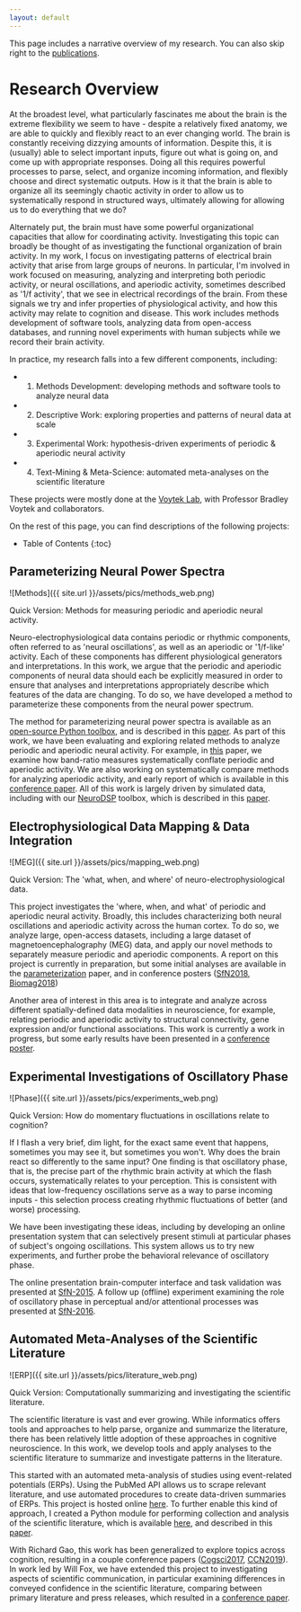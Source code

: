 ```yaml
---
layout: default
---
```


This page includes a narrative overview of my research. You can also skip right to the [publications](publications.html).

# Research Overview

At the broadest level, what particularly fascinates me about the brain is the extreme flexibility we seem to have - despite a relatively fixed anatomy, we are able to quickly and flexibly react to an ever changing world. The brain is constantly receiving dizzying amounts of information. Despite this, it is (usually) able to select important inputs, figure out what is going on, and come up with appropriate responses. Doing all this requires powerful processes to parse, select, and organize incoming information, and flexibly choose and direct systematic outputs. How is it that the brain is able to organize all its seemingly chaotic activity in order to allow us to systematically respond in structured ways, ultimately allowing for allowing us to do everything that we do?

Alternately put, the brain must have some powerful organizational capacities that allow for coordinating activity. Investigating this topic can broadly be thought of as investigating the functional organization of brain activity. In my work, I focus on investigating patterns of electrical brain activity that arise from large groups of neurons. In particular, I'm involved in work focused on measuring, analyzing and interpreting both periodic activity, or neural oscillations, and aperiodic activity, sometimes described as '1/f activity', that we see in electrical recordings of the brain. From these signals we try and infer properties of physiological activity, and how this activity may relate to cognition and disease. This work includes methods development of software tools, analyzing data from open-access databases, and running novel experiments with human subjects while we record their brain activity.

In practice, my research falls into a few different components, including:
- 1) Methods Development: developing methods and software tools to analyze neural data
- 2) Descriptive Work: exploring properties and patterns of neural data at scale
- 3) Experimental Work: hypothesis-driven experiments of periodic & aperiodic neural activity
- 4) Text-Mining & Meta-Science: automated meta-analyses on the scientific literature

These projects were mostly done at the [Voytek Lab](http://voyteklab.com), with Professor Bradley Voytek and collaborators.

On the rest of this page, you can find descriptions of the following projects:
* Table of Contents
{:toc}

## Parameterizing Neural Power Spectra

![Methods]({{ site.url }}/assets/pics/methods_web.png)

Quick Version: Methods for measuring periodic and aperiodic neural activity.

Neuro-electrophysiological data contains periodic or rhythmic components, often referred to as 'neural oscillations', as well as an aperiodic or '1/f-like' activity. Each of these components has different physiological generators and interpretations. In this work, we argue that the periodic and aperiodic components of neural data should each be explicitly measured in order to ensure that analyses and interpretations appropriately describe which features of the data are changing. To do so, we have developed a method to parameterize these components from the neural power spectrum.

The method for parameterizing neural power spectra is available as an [open-source Python toolbox](https://github.com/fooof-tools/fooof), and is described in this [paper](https://doi.org/10.1038/s41593-020-00744-x). As part of this work, we have been evaluating and exploring related methods to analyze periodic and aperiodic neural activity. For example, in [this](https://doi.org/10.1523/ENEURO.0192-20.2020) paper, we examine how band-ratio measures systematically conflate periodic and aperiodic activity. We are also working on systematically compare methods for analyzing aperiodic activity, and early report of which is available in this [conference paper](https://ccneuro.org/2019/proceedings/0000783.pdf). All of this work is largely driven by simulated data, including with our [NeuroDSP](https://github.com/neurodsp-tools/neurodsp) toolbox, which is described in this [paper](https://joss.theoj.org/papers/10.21105/joss.01272).

## Electrophysiological Data Mapping & Data Integration

![MEG]({{ site.url }}/assets/pics/mapping_web.png)

Quick Version: The 'what, when, and where' of neuro-electrophysiological data.

This project investigates the 'where, when, and what' of periodic and aperiodic neural activity. Broadly, this includes characterizing both neural oscillations and aperiodic activity across the human cortex. To do so, we analyze large, open-access datasets, including a large dataset of magnetoencephalography (MEG) data, and apply our novel methods to separately measure periodic and aperiodic components. A report on this project is currently in preparation, but some initial analyses are available in the [parameterization](https://doi.org/10.1038/s41593-020-00744-x) paper, and in conference posters
([SfN2018](https://www.dropbox.com/s/alwwb6ahb1wjank/MdandaEtal-SfN2018.pdf?dl=0),
[Biomag2018](https://www.dropbox.com/s/k5koyibwuaclx5k/DonoghueEtal-Biomag2018.pdf?dl=0))

Another area of interest in this area is to integrate and analyze across different spatially-defined data modalities in neuroscience, for example, relating periodic and aperiodic activity to structural connectivity, gene expression and/or functional associations. This work is currently a work in progress, but some early results have been presented in a
[conference poster](https://www.dropbox.com/s/al0bggj4mgqffat/DonoghueEtal-Neuroinformatics2018.pdf?dl=0).

## Experimental Investigations of Oscillatory Phase

![Phase]({{ site.url }}/assets/pics/experiments_web.png)

Quick Version: How do momentary fluctuations in oscillations relate to cognition?

If I flash a very brief, dim light, for the exact same event that happens, sometimes you may see it, but sometimes you won't. Why does the brain react so differently to the same input? One finding is that oscillatory phase, that is, the precise part of the rhythmic brain activity at which the flash occurs, systematically relates to your perception. This is consistent with ideas that low-frequency oscillations serve as a way to parse incoming inputs - this selection process creating rhythmic fluctuations of better (and worse) processing.

We have been investigating these ideas, including by developing an online presentation system that can selectively present stimuli at particular phases of subject's ongoing oscillations. This system allows us to try new experiments, and further probe the behavioral relevance of oscillatory phase.

The online presentation brain-computer interface and task validation was presented at [SfN-2015](https://www.dropbox.com/s/1o5whrrrukd5oy3/GougeletDonoghueEtal_RealTimePhasePresentation_SfN2015.pdf?dl=0). A follow up (offline) experiment examining the role of oscillatory phase in perceptual and/or attentional processes was presented at [SfN-2016](https://www.dropbox.com/s/gvcsj2l2dzw3ler/TDonoghue_PhaseAttention_SfN2016.pdf?dl=0).

## Automated Meta-Analyses of the Scientific Literature

![ERP]({{ site.url }}/assets/pics/literature_web.png)

Quick Version: Computationally summarizing and investigating the scientific literature.

The scientific literature is vast and ever growing. While informatics offers tools and approaches to help parse, organize and summarize the literature, there has been relatively little adoption of these approaches in cognitive neuroscience. In this work, we develop tools and apply analyses to the scientific literature to summarize and investigate patterns in the literature.

This started with an automated meta-analysis of studies using event-related potentials (ERPs). Using the PubMed API allows us to scrape relevant literature, and use automated procedures to create data-driven summaries of ERPs. This project is hosted online [here](tomdonoghue.github.io/ERP_SCANR). To further enable this kind of approach, I created a Python module for performing collection and analysis of the scientific literature, which is available [here](https://github.com/lisc-tools/lisc), and described in this [paper](https://joss.theoj.org/papers/10.21105/joss.01674).

With Richard Gao, this work has been generalized to explore topics across cognition, resulting in a couple conference papers
([Cogsci2017](https://mindmodeling.org/cogsci2017/papers/0395/paper0395.pdf),
[CCN2019](https://ccneuro.org/2019/proceedings/0001130.pdf)).
In work led by Will Fox, we have extended this project to investigating aspects of scientific communication, in particular examining differences in conveyed confidence in the scientific literature, comparing between primary literature and press releases, which resulted in a [conference paper](http://mindmodeling.org/cogsci2018/papers/0323/index.html).
